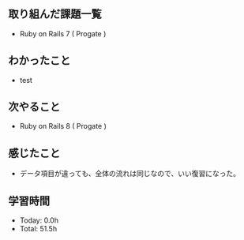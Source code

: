 ## 取り組んだ課題一覧
- Ruby on Rails 7 ( Progate )
## わかったこと
- test
## 次やること
- Ruby on Rails 8 ( Progate )
## 感じたこと
- データ項目が違っても、全体の流れは同じなので、いい復習になった。
## 学習時間
- Today: 0.0h
- Total: 51.5h
